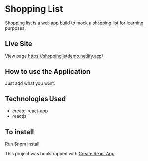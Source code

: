
#  Shopping List
Shopping list is a web app build to mock a shopping list for learning purposes.

## Live Site
View page https://shoppinglistdemo.netlify.app/

## How to use the Application
Just add what you want.

## Technologies Used

- create-react-app
- reactjs

## To install

Run $npm install 

This project was bootstrapped with [Create React App](https://github.com/facebook/create-react-app).
